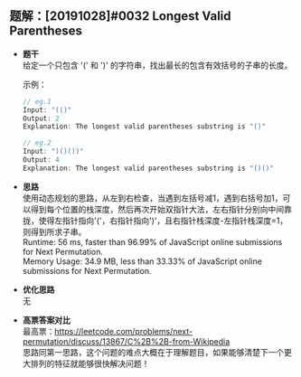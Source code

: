 ## 题解：[20191028]#0032 Longest Valid Parentheses
- **题干**   
给定一个只包含 '(' 和 ')' 的字符串，找出最长的包含有效括号的子串的长度。      

  示例：   
  ```javascript
  // eg.1
  Input: "(()"
  Output: 2
  Explanation: The longest valid parentheses substring is "()"

  // eg.2
  Input: ")()())"
  Output: 4
  Explanation: The longest valid parentheses substring is "()()"
  ``` 
    
- **思路**   
使用动态规划的思路，从左到右检查，当遇到左括号减1，遇到右括号加1，可以得到每个位置的栈深度，然后再次开始双指针大法，左右指针分别向中间靠拢，使得左指针指向'('，右指针指向')'，且右指针栈深度-左指针栈深度=1，则得到所求子串。    
  Runtime: 56 ms, faster than 96.99% of JavaScript online submissions for Next Permutation.   
  Memory Usage: 34.9 MB, less than 33.33% of JavaScript online submissions for Next Permutation.   

- **优化思路**   
无

- **高票答案对比**   
最高票：https://leetcode.com/problems/next-permutation/discuss/13867/C%2B%2B-from-Wikipedia    
思路同第一思路，这个问题的难点大概在于理解题目，如果能够清楚下一个更大排列的特征就能够很快解决问题！   